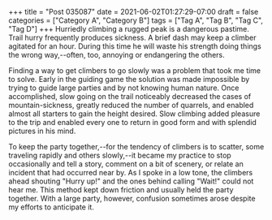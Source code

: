 +++
title = "Post 035087"
date = 2021-06-02T01:27:29-07:00
draft = false
categories = ["Category A", "Category B"]
tags = ["Tag A", "Tag B", "Tag C", "Tag D"]
+++
Hurriedly climbing a rugged peak is a dangerous pastime. Trail hurry frequently produces sickness. A brief dash may keep a climber agitated for an hour. During this time he will waste his strength doing things the wrong way,--often, too, annoying or endangering the others.

Finding a way to get climbers to go slowly was a problem that took me time to solve. Early in the guiding game the solution was made impossible by trying to guide large parties and by not knowing human nature. Once accomplished, slow going on the trail noticeably decreased the cases of mountain-sickness, greatly reduced the number of quarrels, and enabled almost all starters to gain the height desired. Slow climbing added pleasure to the trip and enabled every one to return in good form and with splendid pictures in his mind.

To keep the party together,--for the tendency of climbers is to scatter, some traveling rapidly and others slowly,--it became my practice to stop occasionally and tell a story, comment on a bit of scenery, or relate an incident that had occurred near by. As I spoke in a low tone, the climbers ahead shouting "Hurry up!" and the ones behind calling "Wait!" could not hear me. This method kept down friction and usually held the party together. With a large party, however, confusion sometimes arose despite my efforts to anticipate it.

